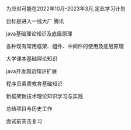 为应对可能在2022年10月-2023年3月,定此学习计划

目标是进入一线大厂 腾讯





java基础理论知识及底层原理

各种现有常用框架、组件、中间件的使用及底层原理

大学课本基础理论知识

java开发周边知识扩展

程序员素质教育基础知识

新框架新技术理论知识学习与实践

总结项目与历史工作

面试前突击复习
